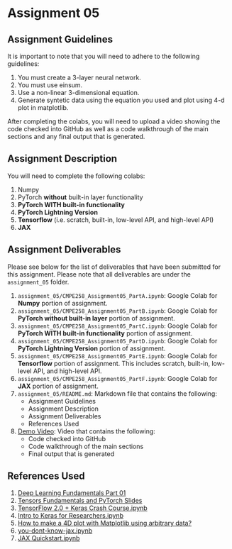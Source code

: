 # Assignment 05

## Assignment Guidelines

It is important to note that you will need to adhere to the following guidelines:

1. You must create a 3-layer neural network.
2. You must use einsum.
3. Use a non-linear 3-dimensional equation.
4. Generate syntetic data using the equation you used and plot using 4-d plot in matplotlib.

After completing the colabs, you will need to upload a video showing the code checked into GitHub as well as a code walkthrough of the main sections and any final output that is generated.

## Assignment Description

You will need to complete the following colabs:

1. Numpy
2. PyTorch **without** built-in layer functionality
3. **PyTorch WITH built-in functionality**
4. **PyTorch Lightning Version**
5. **Tensorflow** (i.e. scratch, built-in, low-level API, and high-level API)
6. **JAX**

## Assignment Deliverables

Please see below for the list of deliverables that have been submitted for this assignment.
Please note that all deliverables are under the `assignment_05` folder.

1. `assignment_05/CMPE258_Assignment05_PartA.ipynb`: Google Colab for **Numpy** portion of assignment.
2. `assignment_05/CMPE258_Assignment05_PartB.ipynb`: Google Colab for **PyTorch without built-in layer** portion of assignment.
3. `assignment_05/CMPE258_Assignment05_PartC.ipynb`: Google Colab for **PyTorch WITH built-in functionality** portion of assignment.
4. `assignment_05/CMPE258_Assignment05_PartD.ipynb`: Google Colab for **PyTorch Lightning Version** portion of assignment.
5. `assignment_05/CMPE258_Assignment05_PartE.ipynb`: Google Colab for **Tensorflow** portion of assignment. This includes scratch, built-in, low-level API, and high-level API.
6. `assignment_05/CMPE258_Assignment05_PartF.ipynb`: Google Colab for **JAX** portion of assignment.
7. `assignment_05/README.md`: Markdown file that contains the following:
   - Assignment Guidelines
   - Assignment Description
   - Assignment Deliverables
   - References Used
8. [Demo Video](https://youtu.be/j7RrBw8sMng): Video that contains the following:
   - Code checked into GitHub
   - Code walkthrough of the main sections
   - Final output that is generated

## References Used

1. [Deep Learning Fundamentals Part 01](https://colab.research.google.com/drive/1HS3qbHArkqFlImT2KnF5pcMCz7ueHNvY?usp=sharing&authuser=1#scrollTo=EGkS6nN6dQaz)
2. [Tensors Fundamentals and PyTorch Slides](https://docs.google.com/presentation/d/13Oo5gXwcsoq9oMC4XriAyxkvgicatBxfI4cZzDhRyiE/edit#slide=id.g826a355833_0_525)
3. [TensorFlow 2.0 + Keras Crash Course.ipynb](https://colab.research.google.com/drive/1UCJt8EYjlzCs1H1d1X0iDGYJsHKwu-NO?authuser=1#scrollTo=KC5RgwGeBP-9)
4. [Intro to Keras for Researchers.ipynb](https://colab.research.google.com/drive/169PfzM0kvtA5UP4k6Sl1yCG9tsE2MLia?authuser=1#scrollTo=C_2FyZeXjHd1)
5. [How to make a 4D plot with Matplotlib using arbitrary data?](https://www.tutorialspoint.com/how-to-make-a-4d-plot-with-matplotlib-using-arbitrary-data)
6. [you-dont-know-jax.ipynb](https://github.com/craffel/jax-tutorial/blob/master/you-don-t-know-jax.ipynb)
7. [JAX Quickstart.ipynb](https://colab.research.google.com/github/google/jax/blob/main/docs/notebooks/quickstart.ipynb)
